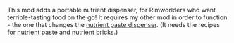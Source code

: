 This mod adds a portable nutrient dispenser, for Rimworlders who want terrible-tasting food on the go!
It requires my other mod in order to function - 
the one that changes the [nutrient paste dispenser](https://github.com/EliaTarasoff/rimworld-nutrient-paste-dispenser).
(It needs the recipes for nutrient paste and nutrient bricks.)
